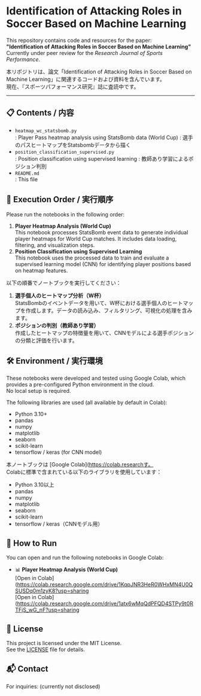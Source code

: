 # Identification of Attacking Roles in Soccer Based on Machine Learning

This repository contains code and resources for the paper:  
**"Identification of Attacking Roles in Soccer Based on Machine Learning"**  
Currently under peer review for the *Research Journal of Sports Performance*.

本リポジトリは、論文「Identification of Attacking Roles in Soccer Based on Machine Learning」に関連するコードおよび資料を含んでいます。  
現在、『スポーツパフォーマンス研究』誌に査読中です。

---

## 📋 Contents / 内容
- `heatmap_wc_statsbomb.py`  
  : Player Pass heatmap analysis using StatsBomb data (World Cup)
  : 選手のパスヒートマップをStatsbombデータから描く
- `position_classification_supervised.py`  
  : Position classification using supervised learning
  : 教師あり学習によるポジション判別
- `README.md`  
  : This file

## 🧭 Execution Order / 実行順序
Please run the notebooks in the following order:
1. **Player Heatmap Analysis (World Cup)**  
   This notebook processes StatsBomb event data to generate individual player heatmaps for World Cup matches. It includes data loading, filtering, and visualization steps.
2. **Position Classification using Supervised Learning**  
   This notebook uses the processed data to train and evaluate a supervised learning model (CNN) for identifying player positions based on heatmap features.

以下の順番でノートブックを実行してください：
1. **選手個人のヒートマップ分析（W杯）**  
   StatsBombのイベントデータを用いて、W杯における選手個人のヒートマップを作成します。データの読み込み、フィルタリング、可視化の処理を含みます。
2. **ポジションの判別（教師あり学習）**  
   作成したヒートマップの特徴量を用いて、CNNモデルによる選手ポジションの分類と評価を行います。

## 🛠️ Environment / 実行環境

These notebooks were developed and tested using Google Colab, which provides a pre-configured Python environment in the cloud.  
No local setup is required.

The following libraries are used (all available by default in Colab):

- Python 3.10+
- pandas
- numpy
- matplotlib
- seaborn
- scikit-learn
- tensorflow / keras (for CNN model)

本ノートブックは [Google Colab](https://colab.researchす。  
Colabに標準で含まれている以下のライブラリを使用しています：

- Python 3.10以上  
- pandas  
- numpy  
- matplotlib  
- seaborn  
- scikit-learn  
- tensorflow / keras（CNNモデル用）

## 🚀 How to Run
You can open and run the following notebooks in Google Colab:
- 📊 **Player Heatmap Analysis (World Cup)**  
  [Open in Colab](https://colab.research.google.com/drive/1KqpJNR3HeR0WHxMN4U0QSUSDq0m1zyK8?usp=sharing  
  [Open in Colab](https://colab.research.google.com/drive/1atx6wMqQdPFQD4STPy9t0RTFjS_wG_nF?usp=sharing

## 📄 License
This project is licensed under the MIT License.  
See the [LICENSE](LICENSE) file for details.

## 📬 Contact
For inquiries: (currently not disclosed)
